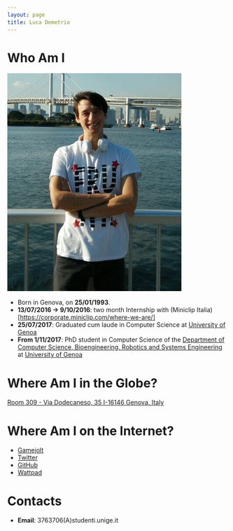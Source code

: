 ```yaml
---
layout: page
title: Luca Demetrio
---
```


# Who Am I
![Ops, something went wrong. This picture is missing!](/pics/demetrio.jpg)
* Born in Genova, on **25/01/1993**.
* **13/07/2016 -> 9/10/2016**: two month Internship with (Miniclip Italia)[https://corporate.miniclip.com/where-we-are/]
* **25/07/2017**: Graduated cum laude in Computer Science at [University of Genoa](https://en.wikipedia.org/wiki/University_of_Genoa)
* **From 1/11/2017**: PhD student in Computer Science of the [Department of Computer Science, Bioengineering, Robotics and Systems Engineering](http://www.dibris.unige.it/) at [University of Genoa](https://en.wikipedia.org/wiki/University_of_Genoa)

# Where Am I in the Globe?
[Room 309 - Via Dodecaneso, 35 I-16146 Genova, Italy](https://www.google.com/maps/place/Universit%C3%A0+degli+Studi+di+Genova+-+Dipartimento+di+Informatica,+Bioingegneria,+Robotica+e+Ingegneria+dei+Sistemi/@44.4033504,8.9718396,17.37z/data=!4m5!3m4!1s0x0:0x36191c714ef37673!8m2!3d44.4032971!4d8.9723245?hl=en-US)

# Where Am I on the Internet?
* [Gamejolt](https://gamejolt.com/@wireluca)
* [Twitter](https://twitter.com/wireluca)
* [GitHub](https://github.com/zangobot)
* [Wattpad](https://www.wattpad.com/user/LucaDemetrio)


# Contacts
* **Email**: 3763706(A)studenti.unige.it
